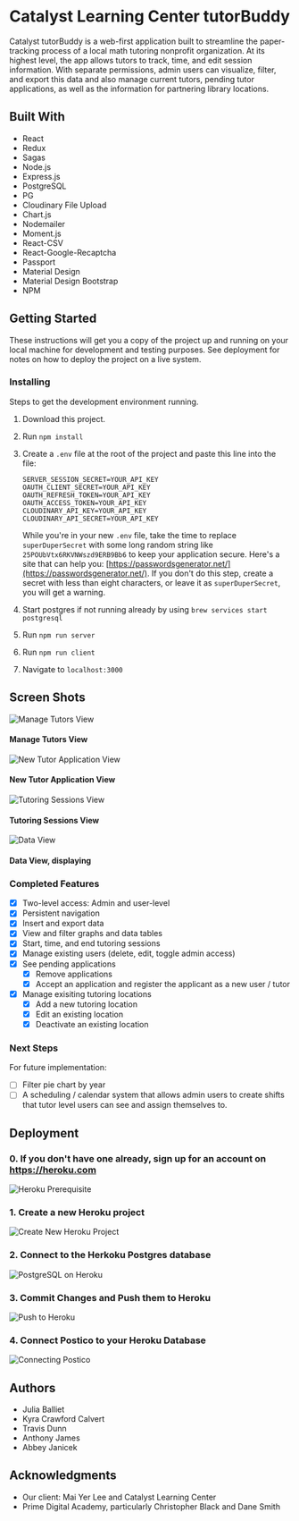 # Catalyst Learning Center tutorBuddy
Catalyst tutorBuddy is a web-first application built to streamline the paper-tracking process of a local math tutoring nonprofit organization. At its highest level, the app allows tutors to track, time, and edit session information. With separate permissions, admin users can visualize, filter, and export this data and also manage current tutors, pending tutor applications, as well as the information for partnering library locations.

## Built With
* React
* Redux
* Sagas
* Node.js
* Express.js
* PostgreSQL
* PG
* Cloudinary File Upload
* Chart.js
* Nodemailer
* Moment.js
* React-CSV
* React-Google-Recaptcha
* Passport
* Material Design
* Material Design Bootstrap
* NPM

## Getting Started
These instructions will get you a copy of the project up and running on your local machine for development and testing purposes. See deployment for notes on how to deploy the project on a live system.

### Installing
Steps to get the development environment running.

1. Download this project.
2. Run `npm install`
3. Create a `.env` file at the root of the project and paste this line into the file:
    ```
    SERVER_SESSION_SECRET=YOUR_API_KEY
    OAUTH_CLIENT_SECRET=YOUR_API_KEY
    OAUTH_REFRESH_TOKEN=YOUR_API_KEY
    OAUTH_ACCESS_TOKEN=YOUR_API_KEY
    CLOUDINARY_API_KEY=YOUR_API_KEY
    CLOUDINARY_API_SECRET=YOUR_API_KEY
    ```
    While you're in your new `.env` file, take the time to replace `superDuperSecret` with some long random string like `25POUbVtx6RKVNWszd9ERB9Bb6` to keep your application secure. Here's a site that can help you: [https://passwordsgenerator.net/](https://passwordsgenerator.net/). If you don't do this step, create a secret with less than eight characters, or leave it as `superDuperSecret`, you will get a warning.
    
4. Start postgres if not running already by using `brew services start postgresql`
5. Run `npm run server`
6. Run `npm run client`
7. Navigate to `localhost:3000`

## Screen Shots
![Manage Tutors View](public/images/managetutors.png)
#### Manage Tutors View
![New Tutor Application View](public/images/managetutors.png)
#### New Tutor Application View
![Tutoring Sessions View](public/images/tutoringsessions.png)
#### Tutoring Sessions View
![Data View](public/images/viewdata.png)
#### Data View, displaying 

### Completed Features
- [x] Two-level access: Admin and user-level 
- [x] Persistent navigation
- [x] Insert and export data
- [x] View and filter graphs and data tables
- [x] Start, time, and end tutoring sessions
- [x] Manage existing users (delete, edit, toggle admin access)
- [x] See pending applications
    - [x] Remove applications
    - [x] Accept an application and register the applicant as a new user / tutor
- [x] Manage exisiting tutoring locations
    - [x] Add a new tutoring location
    - [x] Edit an existing location
    - [x] Deactivate an existing location

### Next Steps
For future implementation:
- [ ] Filter pie chart by year
- [ ] A scheduling / calendar system that allows admin users to create shifts that tutor level users can see and assign themselves to.

## Deployment
### 0. If you don't have one already, sign up for an account on https://heroku.com 
![Heroku Prerequisite](public/images/herokuprereq.png)
### 1. Create a new Heroku project
![Create New Heroku Project](public/images/herokusetup.png)
### 2. Connect to the Herkoku Postgres database 
![PostgreSQL on Heroku](public/images/herokusql.png)
### 3. Commit Changes and Push them to Heroku
![Push to Heroku](public/images/herokucommit.png)
### 4. Connect Postico to your Heroku Database
![Connecting Postico](public/images/herokupostico.png)


## Authors
* Julia Balliet
* Kyra Crawford Calvert
* Travis Dunn
* Anthony James
* Abbey Janicek

## Acknowledgments
* Our client: Mai Yer Lee and Catalyst Learning Center
* Prime Digital Academy, particularly Christopher Black and Dane Smith 

